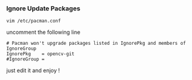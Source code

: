 ### Ignore Update Packages

    vim /etc/pacman.conf

uncomment the following line

    # Pacman won't upgrade packages listed in IgnorePkg and members of IgnoreGroup
    IgnorePkg    = opencv-git
    #IgnoreGroup =

just edit it and enjoy !
